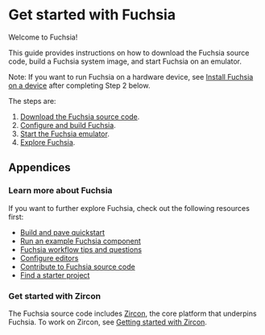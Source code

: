 # Get started with Fuchsia

Welcome to Fuchsia!

This guide provides instructions on how to download the Fuchsia source code,
build a Fuchsia system image, and start Fuchsia on an emulator.

Note: If you want to run Fuchsia on a hardware device, see
[Install Fuchsia on a device][install-fuchsia-on-a-device] after completing
Step 2 below.

The steps are:

1.  [Download the Fuchsia source code][download-fuchsia].
1.  [Configure and build Fuchsia][build-fuchsia].
1.  [Start the Fuchsia emulator][start-the-fuchsia-emulator].
1.  [Explore Fuchsia][explore-fuchsia].

## Appendices

### Learn more about Fuchsia

If you want to further explore Fuchsia, check out the following resources first:

*   [Build and pave quickstart][build-and-pave]
*   [Run an example Fuchsia component][run-example]
*   [Fuchsia workflow tips and questions][fuchsia-faq]
*   [Configure editors][configure-editors]
*   [Contribute to Fuchsia source code][contribute-changes]
*   [Find a starter project][find-a-starter-project]

### Get started with Zircon

The Fuchsia source code includes [Zircon][zircon], the core platform that
underpins Fuchsia. To work on Zircon, see
[Getting started with Zircon][get-started-with-zircon].

<!-- Refernce links -->

[install-fuchsia-on-a-device]: /docs/development/hardware/paving.md
[download-fuchsia]: /docs/get-started/get_fuchsia_source.md
[build-fuchsia]: /docs/get-started/build_fuchsia.md
[start-the-fuchsia-emulator]: /docs/get-started/set_up_femu.md
[explore-fuchsia]: /docs/get-started/explore_fuchsia.md
[build-and-pave]: /docs/development/build/build_and_pave_quickstart.md
[run-example]: /docs/development/run/run-examples.md
[fuchsia-faq]: /docs/development/source_code/workflow_tips_and_faq.md
[configure-editors]: /docs/development/editors/
[contribute-changes]: /docs/development/source_code/contribute_changes.md
[find-a-starter-project]: /docs/contribute/open_projects/
[zircon]: /docs/concepts/kernel/README.md
[get-started-with-zircon]: /docs/development/kernel/getting_started.md
